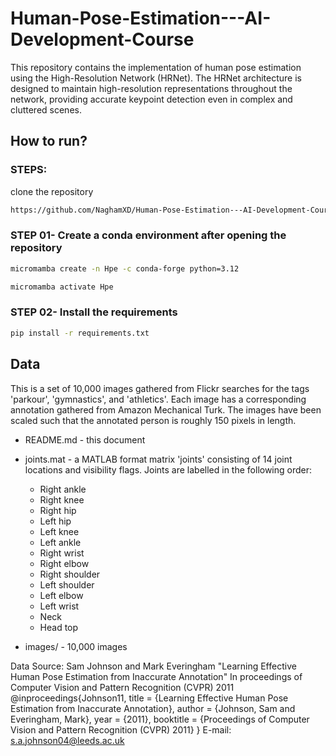 # Human-Pose-Estimation---AI-Development-Course
This repository contains the implementation of human pose estimation using the High-Resolution Network (HRNet). The HRNet architecture is designed to maintain high-resolution representations throughout the network, providing accurate keypoint detection even in complex and cluttered scenes.


## How to run?

### STEPS:

clone the repository

```bash
https://github.com/NaghamXD/Human-Pose-Estimation---AI-Development-Course
```

### STEP 01- Create a conda environment after opening the repository

```bash
micromamba create -n Hpe -c conda-forge python=3.12
```

```bash
micromamba activate Hpe
```

### STEP 02- Install the requirements

```bash
pip install -r requirements.txt
```

## Data

This is a set of 10,000 images gathered from Flickr searches for the tags 'parkour', 'gymnastics', and 'athletics'. Each image has
a corresponding annotation gathered from Amazon Mechanical Turk.
The images have been scaled such that the annotated person is roughly 150 pixels in length.

* README.md - this document
* joints.mat - a MATLAB format matrix 'joints' consisting of 14 joint locations and visibility flags. Joints are labelled in the following order:

    * Right ankle
    * Right knee
    * Right hip
    * Left hip
    * Left knee
    * Left ankle
    * Right wrist
    * Right elbow
    * Right shoulder
    * Left shoulder
    * Left elbow
    * Left wrist
    * Neck
    * Head top


* images/ - 10,000 images

Data Source:
Sam Johnson and Mark Everingham 
"Learning Effective Human Pose Estimation from Inaccurate Annotation" 
In proceedings of Computer Vision and Pattern Recognition (CVPR) 2011
@inproceedings{Johnson11, 
title = {Learning Effective Human Pose Estimation from Inaccurate Annotation}, 
author = {Johnson, Sam and Everingham, Mark}, year = {2011}, 
booktitle = {Proceedings of Computer Vision and Pattern Recognition (CVPR) 2011} }
E-mail: s.a.johnson04@leeds.ac.uk